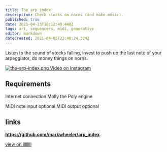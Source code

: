 ```yaml
---
title: The arp index
description: Check stocks on norns (and make music).
published: true
date: 2021-04-23T18:12:49.440Z
tags: art, sequencers, midi, generative
editor: markdown
dateCreated: 2021-04-05T23:40:24.324Z
---
```


Listen to the sound of stocks falling, invest to push up the last note of your arpeggiator, do money things on norns.

[![the-arp-index.png](/community/markeats/the-arp-index.png)
Video on Instagram](https://www.instagram.com/p/B140GeKB3ga/)

## Requirements

Internet connection
Molly the Poly engine

MIDI note input optional
MIDI output optional

## links

**https://github.com/markwheeler/arp_index**

[view on llllllll](https://llllllll.co/t/the-arp-index/)